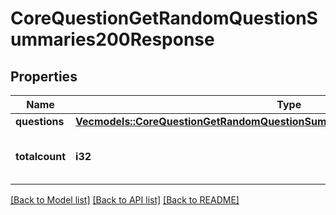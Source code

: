# CoreQuestionGetRandomQuestionSummaries200Response

## Properties

Name | Type | Description | Notes
------------ | ------------- | ------------- | -------------
**questions** | [**Vec<models::CoreQuestionGetRandomQuestionSummaries200ResponseQuestionsInner>**](core_question_get_random_question_summaries_200_response_questions_inner.md) |  | 
**totalcount** | **i32** | total number of questions in result set | [default to null]

[[Back to Model list]](../README.md#documentation-for-models) [[Back to API list]](../README.md#documentation-for-api-endpoints) [[Back to README]](../README.md)


